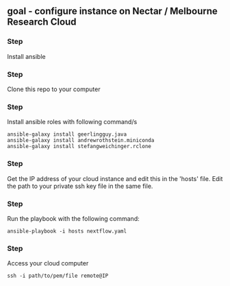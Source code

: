 ## goal - configure instance on Nectar / Melbourne Research Cloud

### Step 
Install ansible

### Step 
Clone this repo to your computer

### Step 
Install ansible roles with following command/s
```
ansible-galaxy install geerlingguy.java
ansible-galaxy install andrewrothstein.miniconda
ansible-galaxy install stefangweichinger.rclone
```
### Step
Get the IP address of your cloud instance and edit this in the 'hosts' file. Edit the path to your private ssh key file in the same file. 

### Step
Run the playbook with the following command:
```
ansible-playbook -i hosts nextflow.yaml
```
### Step
Access your cloud computer 
```
ssh -i path/to/pem/file remote@IP
```
